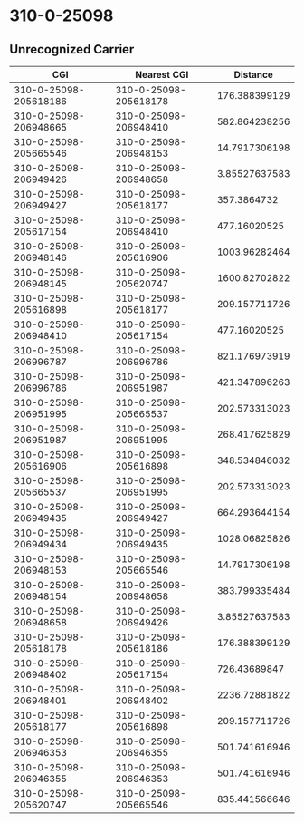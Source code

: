 # 310-0-25098
## Unrecognized Carrier


| CGI | Nearest CGI | Distance |
|-----|-------------|----------|
| 310-0-25098-205618186 | 310-0-25098-205618178 | 176.388399129 |
| 310-0-25098-206948665 | 310-0-25098-206948410 | 582.864238256 |
| 310-0-25098-205665546 | 310-0-25098-206948153 | 14.7917306198 |
| 310-0-25098-206949426 | 310-0-25098-206948658 | 3.85527637583 |
| 310-0-25098-206949427 | 310-0-25098-205618177 | 357.3864732 |
| 310-0-25098-205617154 | 310-0-25098-206948410 | 477.16020525 |
| 310-0-25098-206948146 | 310-0-25098-205616906 | 1003.96282464 |
| 310-0-25098-206948145 | 310-0-25098-205620747 | 1600.82702822 |
| 310-0-25098-205616898 | 310-0-25098-205618177 | 209.157711726 |
| 310-0-25098-206948410 | 310-0-25098-205617154 | 477.16020525 |
| 310-0-25098-206996787 | 310-0-25098-206996786 | 821.176973919 |
| 310-0-25098-206996786 | 310-0-25098-206951987 | 421.347896263 |
| 310-0-25098-206951995 | 310-0-25098-205665537 | 202.573313023 |
| 310-0-25098-206951987 | 310-0-25098-206951995 | 268.417625829 |
| 310-0-25098-205616906 | 310-0-25098-205616898 | 348.534846032 |
| 310-0-25098-205665537 | 310-0-25098-206951995 | 202.573313023 |
| 310-0-25098-206949435 | 310-0-25098-206949427 | 664.293644154 |
| 310-0-25098-206949434 | 310-0-25098-206949435 | 1028.06825826 |
| 310-0-25098-206948153 | 310-0-25098-205665546 | 14.7917306198 |
| 310-0-25098-206948154 | 310-0-25098-206948658 | 383.799335484 |
| 310-0-25098-206948658 | 310-0-25098-206949426 | 3.85527637583 |
| 310-0-25098-205618178 | 310-0-25098-205618186 | 176.388399129 |
| 310-0-25098-206948402 | 310-0-25098-205617154 | 726.43689847 |
| 310-0-25098-206948401 | 310-0-25098-206948402 | 2236.72881822 |
| 310-0-25098-205618177 | 310-0-25098-205616898 | 209.157711726 |
| 310-0-25098-206946353 | 310-0-25098-206946355 | 501.741616946 |
| 310-0-25098-206946355 | 310-0-25098-206946353 | 501.741616946 |
| 310-0-25098-205620747 | 310-0-25098-205665546 | 835.441566646 |
